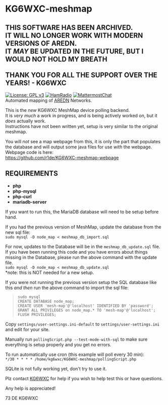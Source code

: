 # KG6WXC-meshmap
## THIS SOFTWARE HAS BEEN ARCHIVED.<BR>IT WILL NO LONGER WORK WITH MODERN VERSIONS OF AREDN.<BR>IT _MAY_ BE UPDATED IN THE FUTURE, BUT I WOULD NOT HOLD MY BREATH<BR><BR>THANK YOU FOR ALL THE SUPPORT OVER THE YEARS! - KG6WXC
  
[![License: GPL v3](https://img.shields.io/badge/License-GPLv3-blue.svg)](https://www.gnu.org/licenses/gpl-3.0)
[![HamRadio](https://img.shields.io/badge/HamRadio-Roger!-green.svg)](https://www.arednmesh.org)
[![MattermostChat](https://img.shields.io/badge/Chat-Mattermost-blueviolet.svg)](https://mattermost.kg6wxc.net/mesh/channels/meshmap)  
Automated mapping of [AREDN](https://arednmesh.org) Networks.  

This is the _new_ KG6WXC MeshMap device polling backend.  
It is _very much_ a work in progress, and is being actively worked on, but it _does_ actually work.  
Instructions have not been written yet, setup is very similar to the original meshmap.  
  
You will _not_ see a map webpage from this, it is only the part that populates the database and will output some java files for use _with_ the webpage.  
Webpage code is here:  
https://github.com/r1de/KG6WXC-meshmap-webpage  
  
## REQUIREMENTS
- **php**
- **php-mysql**
- **php-curl**
- **mariadb-server**

If you want to run this, the MariaDB database will need to be setup before hand.  
  
If you had the previous version of MeshMap, update the database from the new sql file:  
`sudo mysql -D node_map < meshmap_db_import.sql`  

For now, updates to the Database will be in the `meshmap_db_update.sql` file.  
If you have been running this code and you have errors about things missing in the Database, please run the above command with the update file.  
`sudo mysql -D node_map < meshmap_db_update.sql`  
*note: this is NOT needed for a new setup.

If you were not running the previous version setup the SQL database like this _and then_ run the above command to import the sql file:  
> `sudo mysql`  
> `CREATE DATABASE node_map;`  
> `CREATE USER 'mesh-map'@'localhost' IDENTIFIED BY 'password';`  
> `GRANT ALL PRIVILEGES on node_map.* TO 'mesh-map'@'localhost';`  
> `FLUSH PRIVILEGES;`  

Copy `settings/user-settings.ini-default` to `settings/user-settings.ini` and edit for your site.  

Manually run `pollingScript.php --test-mode-with-sql` to make sure everything is setup properly and you get no errors.

To run automatically use cron (this example will poll every 30 min):  
`*/30 * * * * /home/kg6wxc/KG6WXC-meshmap/pollingScript.php`

SQLite is not fully working yet, don't try to use it.  
  
Plz contact [KG6WXC](mailto:kg6wxc@gmail.com?subject=MeshMap%20Help) for help if you wish to help test this or have questions.  
  
Any help is appreciated! 
  
73 DE KG6WXC
